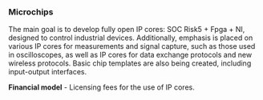 ### Microchips

The main goal is to develop fully open IP cores: SOC Risk5 + Fpga + NI, designed to control industrial devices.
Additionally, emphasis is placed on various IP cores for measurements and signal capture, such as those used in
oscilloscopes, as well as IP cores for data exchange protocols and new wireless protocols. Basic chip templates are also
being created, including input-output interfaces.

**Financial model** - Licensing fees for the use of IP cores.